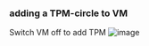### adding a TPM-circle to VM ###


Switch VM off to add TPM
![image](https://user-images.githubusercontent.com/19546253/233614976-9784300d-46c0-4587-b23d-95553615a7c2.png)
